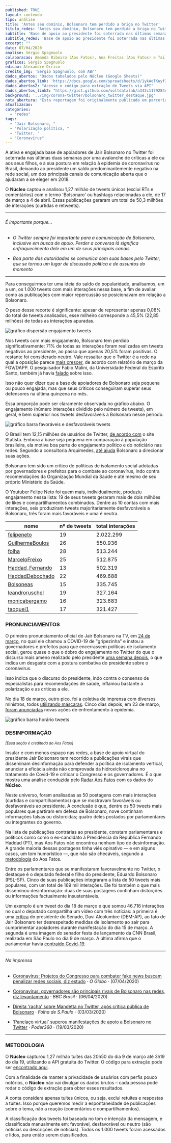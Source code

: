 ```yaml
---
published: TRUE
layout: conteudo
tipo: análise
title: 'Antes seu domínio, Bolsonaro tem perdido a briga no Twitter'
titulo_redes: 'Antes seu domínio, Bolsonaro tem perdido a briga no Twitter'
subtitle: 'Base de apoio ao presidente foi soterrada nas últimas semanas por críticas à sua postura sobre a epidemia de coronavírus no Brasil, segundo análise do Núcleo'
subtitle_redes: 'Base de apoio ao presidente foi soterrada nas últimas semanas por críticas à sua postura sobre a epidemia de coronavírus no Brasil'
excerpt: ""
date: 07/04/2020
analise: Sérgio Spagnuolo
colaboracao: Amanda Ribeiro (Aos Fatos), Ana Freitas (Aos Fatos) e Tai Nalon (Aos Fatos)
graficos: Sérgio Spagnuolo
edicao: Alexandre Orrico
credito_img: 'Sérgio Spagnuolo, com ABr'
dados_abertos: "Dados tabelados pelo Núcleo (Google Sheets)"
dados_abertos_link: 'https://docs.google.com/spreadsheets/d/1ykAoTKuyf3P0epNjDI8lmwSwJ99k5reW_BKora2q0FA/edit?usp=sharing'
dados_abertos2: "Acesse o código para extração de Tweets via API"
dados_abertos_link2: "https://gist.github.com/voltdatalab/a342c1179284deafa5c508dad33373f5"
background: '../img/corona-twitter/bolsonaro_twitter_destaque.jpg'
nota_abertura: "Esta reportagem foi originalmente publicada em parceria com o <a href='https://aosfatos.org/noticias/base-bolsonarista-no-twitter-impulsiona-desinformacao-mas-perde-espaco-na-rede/' target='_blank'>Aos Fatos</a>"
atualizacao:
categories:
  - "redes"
tags:
  - "Jair Bolsonaro, "
  - "Polarização política, "
  - "Twitter, "
  - "Coronavírus"
---
```


A ativa e engajada base de apoiadores de Jair Bolsonaro no Twitter foi soterrada nas últimas duas semanas por uma avalanche de críticas a ele ou aos seus filhos, e à sua postura em relação à epidemia de coronavírus no Brasil, deixando ao presidente um saldo predominantemente negativo na rede social, um dos principais canais de comunicação aberta que o ajudaram a se eleger em 2018.

O **Núcleo** captou e analisou 1,27 milhão de tweets únicos (exclui RTs e comentários) com o termo 'Bolsonaro' ou hashtags relacionadas a ele, de 17 de março a 4 de abril. Essas publicações geraram um total de 50,3 milhões de interações (curtidas e retweets).


---

###### É importante porque...

- *O Twitter sempre foi importante para a comunicação de Bolsonaro, inclusive em busca de apoio. Perder a conversa lá significa enfraquecimento dele em um de seus principais canais*

- *Boa parte das autoridades se comunica com suas bases pelo Twitter, que se tornou um lugar de discussão política e de assuntos do momento*


---

Para conseguirmos ter uma ideia do saldo de popularidade, analisamos, um a um, os 1.000 tweets com mais interações nessa base, a fim de avaliar como as publicações com maior repercussão se posicionavam em relação a Bolsonaro.

O peso desse recorte é significante: apesar de representar apenas 0,08% do total de tweets analisados, esse milheiro corresponde a 45,5% (22,85 milhões) de todas as interações apuradas.

![gráfico dispersão engajamento tweets](../img/corona-twitter/dispersao_1000tweet.png)

Nos tweets com mais engajamento, Bolsonaro tem perdido significativamente: 71% de todas as interações foram realizadas em tweets negativos ao presidente, ao passo que apenas 20,5% foram positivas. O restante foi considerado neutro. Vale ressaltar que o Twitter é a rede na qual a oposição parece [mais crescer](http://observademocraciadigital.org/posts/twitter-e-a-rede-em-que-os-parlamentares-de-partidos-situados-no-grupo-de-centro-alcancaram-maior-protagonismo-no-debate-sobre-o-covid-19/), de acordo com relatório de março da FGV/DAPP. O pesquisador Fabio Malini, da Universidade Federal do Espírito Santo, também já havia [falado](https://twitter.com/fabiomalini/status/1242838964228313088) sobre isso. 

Isso não quer dizer que a base de apoiadores de Bolsonaro seja pequena ou pouco engajada, mas que seus críticos conseguiram superar seus defensores na última quinzena no mês.

Essa proporção pode ser claramente observada no gráfico abaixo. O engajamento (número interações dividido pelo número de tweets), em geral, é bem superior nos tweets desfavoráveis a Bolsonaro nesse período.

![gráfico barra favoráveis e desfavoráveis tweets](../img/corona-twitter/percentual_bolsonaro_tweets.png)

O Brasil tem 12,15 milhões de usuários de Twitter, [de acordo com](https://www.statista.com/statistics/977791/number-twitter-users-in-latin-american-countries/) o site Statista. Embora a base seja pequena em comparação à população brasileira, ela motiva boa parte do engajamento político e do noticiário nas redes. Segundo a consultoria Arquimedes, [até ajuda](https://www1.folha.uol.com.br/poder/2020/02/nas-crises-bolsonaro-se-orienta-pelas-redes-sociais-para-manter-sua-base-coesa.shtml) Bolsonaro a direcionar suas ações.

Bolsonaro tem sido um crítico de políticas de isolamento social adotadas por governadores e prefeitos para o combate ao coronavírus, indo contra recomendações da Organização Mundial da Saúde e até mesmo de seu próprio Ministério da Saúde.

O Youtuber Felipe Neto foi quem mais, individualmente, produziu engajamento nessa lista: 19 de seus tweets geraram mais de dois milhões de likes e compartilhamentos combinados. Dentre as 10 contas com mais interações, seis produziram tweets majoritariamente desfavoráveis a Bolsonaro, três foram mais favoráveis e uma é neutra.


| nome            | nº de tweets        | total interações  |
|-----------------|---------------------|-------------------|
| [felipeneto](https://twitter.com/search?q=Bolsonaro%20from%3Afelipeneto&src=typed_query)      | 19                  | 2.022.299         |
| [GuilhermeBoulos](https://twitter.com/search?q=Bolsonaro%20from%3AGuilhermeBoulos&src=typed_query) | 26                  | 550.936           |
| [folha](https://twitter.com/search?q=Bolsonaro%20from%3Afolha&src=typed_query)           | 28                  | 513.244           |
| [MarceloFreixo](https://twitter.com/search?q=Bolsonaro%20from%3AMarceloFreixo&src=typed_query)   | 25                  | 512.875           |
| [Haddad_Fernando](https://twitter.com/search?q=Bolsonaro%20from%3AHaddad_Fernando&src=typed_query) | 13                  | 502.319           |
| [HaddadDebochado](https://twitter.com/search?q=Bolsonaro%20from%3AHaddadDebochado&src=typed_query) | 22                  | 469.688           |
| [Bolsoneas](https://twitter.com/search?q=Bolsonaro%20from%3ABolsoneas&src=typed_query)       | 15                  | 335.745           |
| [leandroruschel](https://twitter.com/search?q=Bolsonaro%20from%3Aleandroruschel&src=typed_query)  | 19                  | 327.164           |
| [monicabergamo](https://twitter.com/search?q=Bolsonaro%20from%3Amonicabergamo&src=typed_query)   | 16                  | 323.683           |
| [taoquei1](https://twitter.com/search?q=Bolsonaro%20from%3Ataoquei1&src=typed_query)        | 17                  | 321.427           |


### PRONUNCIAMENTOS

O primeiro pronunciamento oficial de Jair Bolsonaro na TV, em [24 de março](https://www.youtube.com/watch?v=Vl_DYb-XaAE), no qual ele chamou a COVID-19 de "gripezinha" e instou a governadores e prefeitos para que encerrassem políticas de isolamento social, gerou quase o que o dobro do engajamento no Twitter do que o discurso mais ameno realizado pelo presidente [uma semana depois](https://www.youtube.com/watch?v=16RR2rG_AKA), o que indica um desgaste com a postura combativa do presidente sobre o coronavírus.  

Isso indica que o discurso do presidente, indo contra o consenso de especialistas para recomendações de saúde, inflamou bastante a polarização e as críticas a ele.

No dia 18 de março, outro pico, foi a coletiva de imprensa com diversos ministros, todos [utilizando máscaras](https://www.youtube.com/watch?v=lhltNqinvm4). Cinco dias depois, em 23 de março, [foram anunciadas](https://www.youtube.com/watch?v=Kv4bU88WPzc) novas ações de enfrentamento à epidemia.

![gráfico barra horário tweets](../img/corona-twitter/tweets_horarios_bolsonaro.png)

### DESINFORMAÇÃO

<small><em>[Essa seção é creditada ao Aos Fatos]</em></small>

Insular e com menos espaço nas redes, a base de apoio virtual do presidente Jair Bolsonaro tem recorrido a publicações virais que disseminam desinformação para defender a política de isolamento vertical, anunciar a eficácia ainda não comprovada da hidroxicloroquina no tratamento de Covid-19 e criticar o Congresso e os governadores. É o que mostra uma análise conduzida pelo [Radar Aos Fatos](https://aosfatos.org/radar/) com os dados do **Núcleo**.

Neste universo, foram analisadas as 50 postagens com mais interações (curtidas e compartilhamentos) que se mostravam favoráveis ou desfavoráveis ao presidente. A conclusão é que, dentre os 50 tweets mais populares que partiram em defesa de Bolsonaro, nove continham informações falsas ou distorcidas; quatro deles postados por parlamentares ou integrantes do governo.

Na lista de publicações contrárias ao presidente, constam parlamentares e políticos como como o ex-candidato à Presidência da República Fernando Haddad (PT), mas Aos Fatos não encontrou nenhum tipo de desinformação. A grande maioria dessas postagens tinha viés opinativo — e em alguns casos, um tom humorístico —, que não são checáveis, segundo a [metodologia](https://aosfatos.org/nosso-m%C3%A9todo/) do Aos Fatos.

Entre os parlamentares que se manifestaram favoravelmente no Twitter, o destaque é o deputado federal e filho do presidente, Eduardo Bolsonaro (PSL-SP). Cinco de suas publicações integraram a lista de 50 tweets mais populares, com um total de 169 mil interações. Ele foi também o que mais disseminou desinformação: duas de suas postagens continham distorções ou informações factualmente insustentáveis.

Um exemplo é um tweet do dia 18 de março e que somou 46.716 interações no qual o deputado compartilha um vídeo com três notícias: a primeira é uma [crítica](https://g1.globo.com/politica/noticia/2020/03/15/alcolumbre-critica-estimulos-a-aglomeracao-de-pessoas-nas-ruas-apos-bolsonaro-participar-de-ato.ghtml) do presidente do Senado, Davi Alcolumbre (DEM-AP), ao fato de Jair Bolsonaro ter desrespeitado medidas de isolamento ao sair para cumprimentar apoiadores durante manifestação do dia 15 de março. A segunda é uma imagem do senador festa de lançamento da CNN Brasil, realizada em São Paulo no dia 9 de março. A última afirma que o parlamentar havia [contraído Covid-19](https://www12.senado.leg.br/noticias/materias/2020/03/18/presidente-davi-alcolumbre-testa-positivo-para-covid-19).

---

###### Na imprensa

* [Coronavírus: Projetos do Congresso para combater fake news buscam penalizar redes sociais, diz estudo](https://oglobo.globo.com/brasil/coronavirus-projetos-do-congresso-para-combater-fake-news-buscam-penalizar-redes-sociais-diz-estudo-24355327) &sdot; *O Globo* &sdot; (07/04/2020)

* [Coronavírus: governadores são principais rivais de Bolsonaro nas redes, diz levantamento](https://www.bbc.com/portuguese/brasil-52192736) &sdot; *BBC Brasil* &sdot; (06/04/2020)

* [Direita 'racha' sobre Mandetta no Twitter, após crítica pública de Bolsonaro](https://www1.folha.uol.com.br/poder/2020/04/direita-racha-sobre-mandetta-no-twitter-apos-critica-publica-de-bolsonaro.shtml) &sdot; *Folha de S.Paulo* &sdot; (03/03/2020)

* [‘Panelaço virtual’ superou manifestações de apoio a Bolsonaro no Twitter](https://www.poder360.com.br/midia/panelaco-virtual-superou-manifestacoes-de-apoio-a-bolsonaro-no-twitter/) &sdot; *Poder360* &sdot; (19/03/2020)


---

### METODOLOGIA

O **Núcleo** capturou 1,27 milhão tuítes das 20h50 do dia 9 de março até 3h19 do dia 19, utilizando a API gratuita do Twitter. O código para extração pode ser [encontrado aqui](https://gist.github.com/voltdatalab/a342c1179284deafa5c508dad33373f5).

Com a finalidade de manter a privacidade de usuários com perfis pouco notórios, o **Núcleo** não vai divulgar os dados brutos – cada pessoa pode rodar o código de extração para obter esses resultados.

A conta considera apenas tuítes únicos, ou seja, exclui retuítes e respostas a tuítes. Isso porque queremos medir a espontaneidade de publicações sobre o tema, não a reação (comentários e compartilhamentos).

A classificação dos tweets foi baseada no tom e intenção da mensagem, e classificada manualmente em: favorável, desfavorável ou neutro (são notícias ou descrições de notícias). Todos os 1.000 tweets foram acessados e lidos, para então serem classificados.
